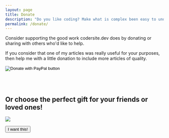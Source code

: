 ```yaml
---
layout: page
title: Donate
description: "Do you like coding? Make what is complex been easy to understand by learning the fundamentals of computer science and software design"
permalink: /donate/
---
```


Consider supporting the good work codersite.dev does by donating or sharing with others who'd like to help.

If you consider that one of my articles was really useful for your purposes, then help me with a little donation to include more articles of quality.

<form action="https://www.paypal.com/donate" method="post" target="_top">
<input type="hidden" name="hosted_button_id" value="UF4T364RTPPMJ" />
<input type="image" src="https://www.paypalobjects.com/en_US/GB/i/btn/btn_donateCC_LG.gif" border="0" name="submit" title="PayPal - The safer, easier way to pay online!" alt="Donate with PayPal button" />
<img alt="pixel" title="pixel paypal" border="0" src="https://www.paypal.com/en_GB/i/scr/pixel.gif" width="1" height="1" />
</form>

<br />
<br />

## Or choose the perfect gift for your friends or loved ones!

<a href="https://codercuy.creator-spring.com/" target="_blank"><img class="card-img-top" border="0" src="../assets/images/codercuy.jpg" ></a>

<div class="center">
  <a target="_blank" href="https://codercuy.creator-spring.com/"><button type="button" class="btn btn-info">I want this!</button></a>
</div> 
				